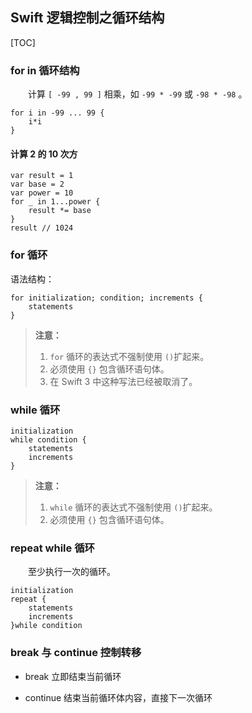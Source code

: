 ## Swift 逻辑控制之循环结构

[TOC]

### for in 循环结构
　　计算 `[ -99 , 99 ]` 相乘，如 `-99 * -99` 或 `-98 * -98` 。
```
for i in -99 ... 99 {
    i*i
}
```
#### 计算 2 的 10 次方
```
var result = 1
var base = 2
var power = 10
for _ in 1...power {
    result *= base
}
result // 1024
```

### for 循环

语法结构：
```
for initialization; condition; increments {
	statements
}
```

> **注意：** 
> 1. `for` 循环的表达式不强制使用 `()`扩起来。
> 2. 必须使用 `{}` 包含循环语句体。
> 3. 在 Swift 3 中这种写法已经被取消了。

### while 循环

```
initialization
while condition {
	statements
    increments
}
```
> **注意：** 
> 1. `while` 循环的表达式不强制使用 `()`扩起来。
> 2. 必须使用 `{}` 包含循环语句体。



### repeat while 循环
　　至少执行一次的循环。
```
initialization
repeat {
	statements
    increments
}while condition
```

### break 与 continue 控制转移

* break 立即结束当前循环

* continue 结束当前循环体内容，直接下一次循环